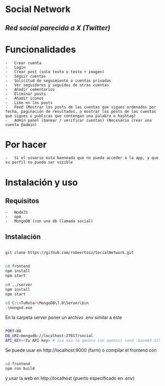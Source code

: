 # Social Network

## _Red social parecida a X (Twitter)_

# Funcionalidades

    -   Crear cuenta
    -   Login
    -   Crear post (solo texto o texto + imagen)
    -   Seguir cuentas
    -   Solicitud de seguimiento a cuentas privadas
    -   Ver seguidores y seguidos de otras cuentas
    -   Añadir comentarios
    -   Eliminar posts
    -   Añadir iconos
    -   Like en los posts
    -   Feed (Mostrar los posts de las cuentas que sigues ordenados por fecha, paginación de resultados, o mostrar los posts de las cuentas que sigues o publicas que contengan una palabra o hashtag)
    -   Admin panel (banear / verificar cuentas) (Necesario crear una cuenta @admin)

# Por hacer
    -   Si el usuario esta banneado que no pueda acceder a la app, y que su perfil no pueda ser visible
# Instalación y uso

## Requisitos

    -   NodeJS
    -   npm
    -   MongoDB (con una db llamada social)

## Instalación

```bash

git clone https://github.com/robeertosv/SocialNetwork.git


cd frontend 
npm install
npm start

cd ../server
npm install
npm start

cd C:\<TuRuta>\MongoDB\7.0\Server\bin
.\mongod.exe
```

En la carpeta server poner un archivo .env similar a este

```bash

PORT=80
DB_URI=mongodb://localhost:27017/social
API_KEY=<Tu API key> # (La mia la generé con openssl rand -base64 32)

```

Se puede usar en http://localhost:9000 (farm) o compilar el frontend con 
```bash

cd frontend
npm run build
```
y usar la web en http://localhost (puerto especificado en .env)
